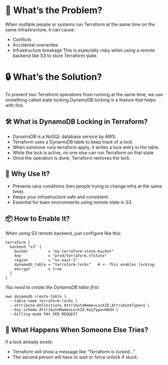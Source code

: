 # 🧩 What’s the Problem?
When multiple people or systems run Terraform at the same time on the same infrastructure, it can cause:
- Conflicts
- Accidental overwrites
- Infrastructure breakage
This is especially risky when using a remote backend like S3 to store Terraform state.

# 🔒 What’s the Solution?

To prevent two Terraform operations from running at the same time, we use something called state locking.DynamoDB locking is a feature that helps with this.

## 🛠️ What is DynamoDB Locking in Terraform?
- DynamoDB is a NoSQL database service by AWS.
- Terraform uses a DynamoDB table to keep track of a lock.
- When someone runs terraform apply, it writes a lock entry in the table.
- While the lock is active, no one else can run Terraform on that state.
- Once the operation is done, Terraform removes the lock.

## 🤝 Why Use It?  
- Prevents race conditions (two people trying to change infra at the same time).
- Keeps your infrastructure safe and consistent.
- Essential for team environments using remote state in S3.

## 📦 How to Enable It?
When using S3 remote backend, just configure like this:  
```
terraform {
  backend "s3" {
    bucket         = "my-terraform-state-bucket"
    key            = "prod/terraform.tfstate"
    region         = "us-east-1"
    dynamodb_table = "terraform-locks"   # <- This enables locking
    encrypt        = true
  }
}
```


*You need to create the DynamoDB table first:*  

```
aws dynamodb create-table \
  --table-name terraform-locks \
  --attribute-definitions AttributeName=LockID,AttributeType=S \
  --key-schema AttributeName=LockID,KeyType=HASH \
  --billing-mode PAY_PER_REQUEST
```
## 🔁 What Happens When Someone Else Tries?

If a lock already exists:
- Terraform will show a message like “Terraform is locked…”
- The second person will have to wait or force unlock if stuck.
